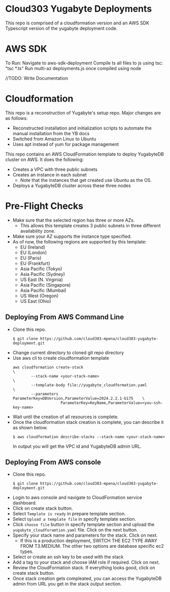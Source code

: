 # Cloud303 Yugabyte Deployments
This repo is comprised of a cloudformation version and an AWS SDK Typescript version of the yugabyte deployment code.
# AWS SDK
To Run:
 Navigate to aws-sdk-deployment
 Compile ts all files to js using tsc: "tsc *.ts"
 Run multi-az deployments.js once compiled using node

//TODO: Write Documentation

# Cloudformation
This repo is a reconstruction of Yugabyte's setup repo. Major changes are as follows:
  * Reconstructed installation and initialization scripts to automate the manual installation from the YB docs
  * Switched from Amazon Linux to Ubuntu
  * Uses apt instead of yum for package management

This repo contains an AWS CloudFormation template to deploy YugabyteDB cluster on AWS. It does the following:
* Creates a VPC with three public subnets
* Creates an instance in each subnet
  * Note that the instances that get created use Ubuntu as the OS.
* Deploys a YugabyteDB cluster across these three nodes

# Pre-Flight Checks
- Make sure that the selected region has three or more AZs.
  - This allows this template creates 3 public subnets in three different availability zone.
- Make sure your AZ supports the instance type specified. 
- As of now, the following regions are supported by this template:
    - EU (Ireland)
    - EU (London)
    - EU (Paris)
    - EU (Frankfurt)
    - Asia Pacific (Tokyo)
    - Asia Pacific (Sydney)
    - US East (N. Virginia)
    - Asia Pacific (Singapore)
    - Asia Pacific (Mumbai) 
    - US West (Oregon)
    - US East (Ohio)

## Deploying From AWS Command Line
  - Clone this repo.
    ```
    $ git clone https://github.com/cloud303-mpena/cloud303-yugabyte-deployment.git 
    ```
  - Change current directory to cloned git repo directory
  - Use aws cli to create cloudformation template <br/> 
    ```
    aws cloudformation create-stack                                             \
            --stack-name <your-stack-name>                                      \
            --template-body file://yugabyte_cloudformation.yaml                 \
            --parameters ParameterKey=DBVersion,ParameterValue=2024.2.2.1-b175    \
                         ParameterKey=KeyName,ParameterValue=<you-ssh-key-name>
    ```
  - Wait until the creation of all resources is complete.
  - Once the cloudformation stack creation is complete, you can describe it as shown below.
    ```
    $ aws cloudformation describe-stacks --stack-name <your-stack-name>
    ```
    In output you will get the VPC id and YugabyteDB admin URL.
    
## Deploying From AWS console 
  - Clone this repo.
     ```
     $ git clone https://github.com/cloud303-mpena/cloud303-yugabyte-deployment.git
     ```
  - Login to aws console and navigate to CloudFormation service dashboard.
  - Click on create stack button.
  - Select `Template is ready` in prepare template section.
  - Select `Upload a template file` in specify template section.
  - Click `choose file` button in specify template section and upload the `yugabyte_cloudforamtion.yaml` file. Click on the next button.
  -  Specify your stack name and parameters for the stack. Click on next.
      - If this is a production deployment, SWITCH THE EC2 TYPE AWAY FROM T3.MEDIUM. The other two options are database specific ec2 types.
  -  Select or create an ssh key to be used with the stack
  -  Add a tag to your stack and choose IAM role if required. Click on next.
  -  Review the CloudFormation stack. If everything looks good, click on create stack button. 
  -  Once stack creation gets compleated, you can access the YugabyteDB admin from URL you get in the stack output section. 
